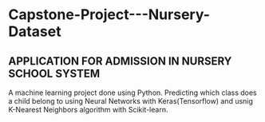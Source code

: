 # Capstone-Project---Nursery-Dataset
## APPLICATION FOR ADMISSION IN NURSERY SCHOOL SYSTEM

A machine learning project done using Python.
Predicting which class does a child belong to using Neural Networks with Keras(Tensorflow) and usnig K-Nearest Neighbors algorithm with Scikit-learn.
